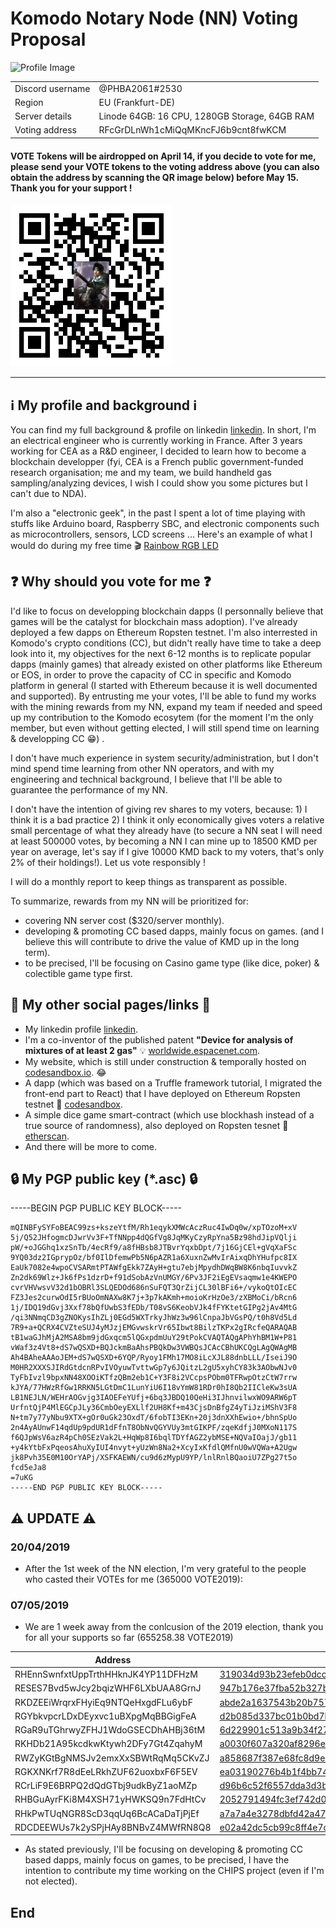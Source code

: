 # Komodo Notary Node (NN) Voting Proposal


![Profile Image](https://i.pinimg.com/236x/e0/c6/5f/e0c65f4c027454ab7ee2fe02a8a42bcd--dynasty-warriors-lee-joon.jpg)

|					|				|
| -----------------	| ------------- |
|Discord username 	| @PHBA2061#2530 |
|Region 			| EU (Frankfurt-DE)|
|Server details 	| Linode 64GB: 16 CPU, 1280GB Storage, 64GB RAM |
|Voting address 	| RFcGrDLnWh1cMiQqMKncFJ6b9cnt8fwKCM |



#### VOTE Tokens will be airdropped on April 14, if you decide to vote for me, please send your VOTE tokens to the voting address above (you can also obtain the address by scanning the QR image below) before May 15. Thank you for your support !




![QR voting address](https://raw.githubusercontent.com/NOCTLJRNE/Commands-Testing/master/qr-code%20RFcGrDLnWh1cMiQqMKncFJ6b9cnt8fwKCM%20200.png)

---

## :information_source: My profile and background :information_source:

You can find my full background & profile on linkedin [linkedin](https://www.linkedin.com/in/bao-an-pham-ho-b04814a3/). In short, I'm an electrical engineer who is currently working in France. After 3 years working for CEA as a R&D engineer, I decided to learn how to become a blockchain developper (fyi, CEA is a French public government-funded research organisation; me and my team, we build handheld gas sampling/analyzing devices, I wish I could show you some pictures but I can't due to NDA).

I'm also a "electronic geek", in the past I spent a lot of time playing with stuffs like Arduino board, Raspberry SBC, and electronic components such as microcontrollers, sensors, LCD screens ... Here's an example of what I would do during my free time :clapper: [Rainbow RGB LED](https://youtu.be/YA9X3_JJ8hM) 


## :question: Why should you vote for me :question:

I'd like to focus on developping blockchain dapps (I personnally believe that games will be the catalyst for blockchain mass adoption). I've already deployed a few dapps on Ethereum Ropsten testnet. I'm also interrested in Komodo's crypto conditions (CC), but didn't really have time to take a deep look into it, my objectives for the next 6-12 months is to replicate popular dapps (mainly games) that already existed on other platforms like Ethereum or EOS, in order to prove the capacity of CC in specific and Komodo platform in general (I started with Ethereum because it is well documented and supported). By entrusting me your votes, I'll be able to fund my works with the mining rewards from my NN, expand my team if needed and speed up my contribution to the Komodo ecosytem (for the moment I'm the only member, but even without getting elected, I will still spend time on learning & developping CC :grin:) . 

I don't have much experience in system security/administration, but I don't mind spend time learning from other NN operators, and with my engineering and technical background, I believe that I'll be able to guarantee the performance of my NN.
 
I don't have the intention of giving rev shares to my voters, because: 1) I think it is a bad practice 2) I think it only economically gives voters a relative small percentage of what they already have (to secure a NN seat I will need at least 500000 votes, by becoming a NN I can mine up to 18500 KMD per year on average, let's say if I give 10000 KMD back to my voters, that's only 2% of their holdings!). Let us vote responsibly !

I will do a monthly report to keep things as transparent as possible.

To summarize, rewards from my NN will be prioritized for: 
- covering NN server cost ($320/server monthly). 
- developing & promoting CC based dapps, mainly focus on games. (and I believe this will contribute to drive the value of KMD up in the long term).
- to be precised, I'll be focusing on Casino game type (like dice, poker) & colectible game type first.  
 
## :link: My other social pages/links :link:
- My linkedin profile [linkedin](https://www.linkedin.com/in/bao-an-pham-ho-b04814a3/).
- I'm a co-inventor of the published patent **"Device for analysis of mixtures of at least 2 gas"** :bulb: [worldwide.espacenet.com](https://worldwide.espacenet.com/publicationDetails/biblio?CC=US&NR=2017016840&KC=A1).
- My website, which is still under construction & temporally hosted on [codesandbox.io](https://64n60p245n.codesandbox.io/). :joy:
- A dapp (which was based on a Truffle framework tutorial, I migrated the front-end part to React) that I have deployed on Ethereum Ropsten testnet :dog: [codesandbox](https://jz0060zrmy.codesandbox.io/).
- A simple dice game smart-contract (which use blockhash instead of a true source of randomness), also deployed on Ropsten tesnet :game_die: [etherscan](https://ropsten.etherscan.io/address/0xb5a5734ba7198a2283730bc998f8af56408ca06d#code).
- And there will be more to come.


## :lock: My PGP public key (*.asc) :lock:
-----BEGIN PGP PUBLIC KEY BLOCK-----
```
mQINBFySYFoBEAC99zs+kszeYtfM/Rh1eqykXMWcAczRuc4IwDq0w/xpTOzoM+xV
5j/Q52JHfogmcDJwrVv3F+TfNNpp4dQGfVg8JqMKyCzyRpYna5Bz98hdJipVQlji
pW/+oJGGhq1xzSnTb/4ecRf9/a8fHBsb8JTBvrYqxbDpt/7j16GjCEl+gVqXaFSc
9YQ03dz2IGprypOz/bf0IlDfemwPb5N6pAZR1a6XuxnZwMvIrAixqDhYHufpc8IX
EaUk7082e4wpoCVSARmtPTAWfgEkk7ZAyH+gtu7ebjMpydhDWqBW8K6nbqIuvvkZ
Zn2dk69Wlz+Jk6fPs1dzrD+f91dSobAzVnUMGY/6Pv3JF2iEgEVsaqmw1e4KWEPO
cvrVHVwsvV32d1bOBRl3SLQEDOd686nSuFQT3QrZijCL30lBFi6+/vykoQtOIcEC
FZ3Jes2curwOdI5rBUoOmNAXw8K7j+3p7kAKmh+moioKrHzOe3/zXBMoCi/bRcn6
1j/IDQ19dGvj3Xxf78bQfUwbS3fEDb/T08vS6KeobVJk4fFYKtetGIPg2jAv4MtG
/qi3NNmqCD3gZNOKysIhZLj0EGd5WXTrkyJhWz3w96lCnpaJbVGsPQ/t0h8Vd5Ld
7R9+a+QCRX4CVZteSUJ4yMJzjEMGvwskrVr65Ibwt8BilzTKPx2gIRcfeQARAQAB
tB1waGJhMjA2MSA8bm9jdGxqcm5lQGxpdmUuY29tPokCVAQTAQgAPhYhBM1W+P81
vWaf3z4Vt8+dS7wQSXD+BQJckmBaAhsPBQkDw3VWBQsJCAcCBhUKCQgLAgQWAgMB
Ah4BAheAAAoJEM+dS7wQSXD+6YQP/Ryoy1FMh17MO8iLcXJL88dnbLLL/IseiJ9O
M0HR2XXXSJIRdGtdcnRPvIVOyuwTvttwGp7y6JQitzL2gU5xyhCY83k3AObwNJv0
TyFbIvzl9bpxNN48XOOiKTfzQBm2eb1C+Y3F8i2VCcpsPObm0TFRwpOtzCtW7rrw
kJYA/77HWzRfGw1RRKN5LGtDmC1LunYiU6I18vYmW81RDr0hI8Qb2IICleKw3sUA
LB1NEJLN/WEHrAOGvjg3IAOEFeYUfj+6bq3JBDQ10QeHi3IJhnvilwxWO9ARW6pT
UrfntQjP4MlEGCpJLy36CmbOeyEXLlf2UH8Kf+m43CjsDnBfgZ4yTiJziMShV3F8
N+tm7y77yNbu9XTX+gOr0uGk23OxdT/6fobTI3EKn+20j3dnXXhEwio+/bhnSpUo
2n4AyAUnwF14qdUp9pdUR1dFfnT8ObNvQGYVUy3mtGIKPF/zqeKdfjJ0MXoN117S
f6QJpWsV6azR4pCh0SEzVak2L+HqWp8I6bqlTDYfAGZ2ybMSE+NQVaIOajJ/gb11
+y4kYtbFxPqeosAhuXyIUI4nvyt+yUzWn8Na2+XcyIxKfdlQMfnU0wVQWa+A2Ugw
jk8Pvh35E0M10OrYAPj/XSFKAEWN/cu9d6zMypU9YP/lnlRnlBQaoiU7ZPg27t5o
fcd5eJa8
=7uKG
-----END PGP PUBLIC KEY BLOCK-----
```



## :warning: UPDATE :warning:

### 20/04/2019
- After the 1st week of the NN election, I'm very grateful to the people who casted their VOTEs for me (365000 VOTE2019):
### 07/05/2019
- We are 1 week away from the conlcusion of the 2019 election, thank you for all your supports so far (655258.38 VOTE2019)
 
| 				Address				 | 								 TXID			 					|  VOTE2019  |
|------------------------------------|------------------------------------------------------------------|--------|
| RHEnnSwnfxtUppTrthHHknJK4YP11DFHzM | [319034d93b23efeb0dcc25a6800b93ddbef500c3c69458fb79289a53002886d2](https://komodod.com/vote2019/t/319034d93b23efeb0dcc25a6800b93ddbef500c3c69458fb79289a53002886d2) |  40000 |
| RESES7Bvd5wJcy2bqizWHF6LXbUAA8GrnJ | [947b176e37fba52b327bcb67001f043afb292543ec0ffe7267d547fc7a2b4007](https://komodod.com/vote2019/t/947b176e37fba52b327bcb67001f043afb292543ec0ffe7267d547fc7a2b4007) |  25000 |
| RKDZEEiWrqrxFHyiEq9NTQeHxgdFLu6ybF | [abde2a1637543b20b7578dab01bfe854fbefe3c37d7c9b725f66d4eec3ba9233](https://komodod.com/vote2019/t/abde2a1637543b20b7578dab01bfe854fbefe3c37d7c9b725f66d4eec3ba9233) |  50000 |
| RGYbkvpcrLDxDEyxvc1uBXpgMqBBGigFeA | [d2b085d337bc01b0bd7b3c680e99b94e3a110d52fb9040aefd2d222de5203bf6](https://komodod.com/vote2019/t/d2b085d337bc01b0bd7b3c680e99b94e3a110d52fb9040aefd2d222de5203bf6) |  50000 |
| RGaR9uTGhrwyZFHJ1WdoGSECDhAHBj36tM | [6d229901c513a9b34f27c84891dba0f8eb2d629dd857dafb3530955a3481f1fd](https://komodod.com/vote2019/t/6d229901c513a9b34f27c84891dba0f8eb2d629dd857dafb3530955a3481f1fd) | 200000 |
| RKHDb21A95kcdkwKtywh2DFy7Gt4ZqahyM | [a0030f607a320af8296e659f233ee4f73ff9bf5b2b04fa8eec70e9c25f197e13](https://komodod.com/vote2019/t/a0030f607a320af8296e659f233ee4f73ff9bf5b2b04fa8eec70e9c25f197e13) |  50000 |
| RWZyKGtBgNMSJv2emxXxSBWtRqMq5CKvZJ | [a858687f387e68fc8d9ec372710d74f3a41f525e698d4d4749e06347e3d63047](https://komodod.com/vote2019/t/a858687f387e68fc8d9ec372710d74f3a41f525e698d4d4749e06347e3d63047) |  30000 |
| RGKXNKrf7R8dEeLRkhZUF62uoxbxF6F5EV | [ea03190276b4b1f4bb74258920a67e3b14196732dda36cd72e1dc3c47507f92f](https://komodod.com/vote2019/t/ea03190276b4b1f4bb74258920a67e3b14196732dda36cd72e1dc3c47507f92f) | 100000 |
| RCrLiF9E6BRPQ2dQdGTbj9udkByZ1aoMZp | [d96b6c52f6557dda3d3b667d5527225f5b4edea8dfc1ce9b307af03fbd1ffa6b](https://komodod.com/vote2019/t/d96b6c52f6557dda3d3b667d5527225f5b4edea8dfc1ce9b307af03fbd1ffa6b) |  60000 |
| RHBGuAyrFKi8M4XSH71yHWKSQ9n7FdHtCv | [2052791494fc3ef742d0bdba64febe02872c8a705a275424474c7e251999580a](https://komodod.com/vote2019/t/2052791494fc3ef742d0bdba64febe02872c8a705a275424474c7e251999580a) | 17561.30696938 |
| RHkPwTUqNGR8ScD3qqUq6BcACaDaTjPjEf | [a7a7a4e3278dbfd42a477e8453ab3ffbdbf3c9621724afb7bfab3b67593860ba](https://komodod.com/vote2019/t/a7a7a4e3278dbfd42a477e8453ab3ffbdbf3c9621724afb7bfab3b67593860ba) |  30000 |
| RDCDEEWUs7k2ySPjHAy8BNBvZ4MWfRN8Q8 | [e02a42dc5cb99c8ff4e7d4edcac0b1ece269c383384a9c77abb1fd33a2d8641c](https://komodod.com/vote2019/t/e02a42dc5cb99c8ff4e7d4edcac0b1ece269c383384a9c77abb1fd33a2d8641c) | 2697.07742698 |
- As stated previously, I'll be focusing on developing & promoting CC based dapps, mainly focus on games, to be precised, I have the intention to contribute my time working on the CHIPS project (even if I'm not elected).
## End